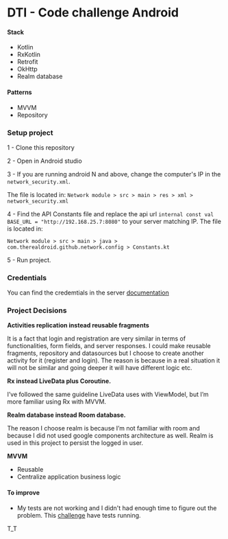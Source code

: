 # DTI - Code challenge Android

#### Stack

- Kotlin
- RxKotlin 
- Retrofit
- OkHttp
- Realm database

#### Patterns

- MVVM
- Repository


### Setup project

 1 - Clone this repository

 2 - Open in Android studio

 3 -  If you are running android N and above, change the computer's IP in the `network_security.xml`. 

The file is located in: `Network module > src > main > res > xml > network_security.xml`

4 - Find the API Constants file and replace the api url `internal const val BASE_URL = "http://192.168.25.7:8080"` to your server matching IP.
The file is located in: 

`Network module > src > main > java > com.therealdroid.github.network.config > Constants.kt`

5 - Run project.


### Credentials
You can find the credemtials in the server [documentation](https://github.com/therealandroid/dti-server/blob/master/README.md#login-credentials)

### Project Decisions

**Activities replication instead reusable fragments**
	
It is a fact that login and registration are very similar in terms of functionalities, form fields, and server responses. I could make reusable fragments, repository and datasources but I choose to create another activity for it (register and login). The reason is because in a real situation it will not be similar and going deeper it will have different logic etc.

**Rx instead LiveData plus Coroutine.**
	
I’ve followed the same guideline LiveData uses with ViewModel, but I’m more familiar using Rx with MVVM. 

**Realm database instead Room database.**

 The reason I choose realm is because I’m not familiar with room and because I did not used google components architecture as well. Realm is used in this project to persist the logged in user.

**MVVM**

- Reusable
- Centralize application business logic

#### To improve 

- My tests are not working and I didn't had enough time to figure out the problem.  This [challenge](https://github.com/therealandroid/SkyScannerTest/tree/master/app/src/test/java/br/com/skyscannerapplication) have tests running.

T_T

